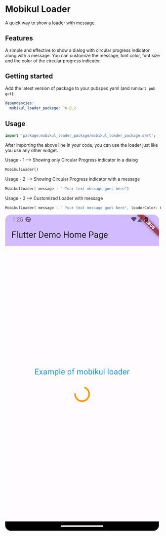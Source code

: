 # Mobikul Loader
A quick way to show a loader with message.

## Features
A simple and effective to show a dialog with circular progress indicator along with a message.
You can customize the message, font color, font size and the color of the circular progress indicator. 

## Getting started

Add the latest version of package to your pubspec.yaml (and run`dart pub get`):
```yaml
dependencies:
  mobikul_loader_package: ^0.0.2
```

## Usage

```dart
import 'package:mobikul_loader_package/mobikul_loader_package.dart';
```

After importing the above line in your code, you can use the loader just like you use any other widget.

Usage - 1 --> Showing only Circular Progress indicator in a dialog
```dart
MobikulLoader()
```

Usage - 2 --> Showing Circular Progress indicator with a message

```dart
MobikulLoader( message : " Your text message goes here")
```
Usage - 3 --> Customized Loader with message 

```dart
MobikulLoader( message : " Your text message goes here", loaderColor: Colors.green , fontColor: Colors.black, fontSize: 24)
```

![Loader_pic](loader_pic.png)